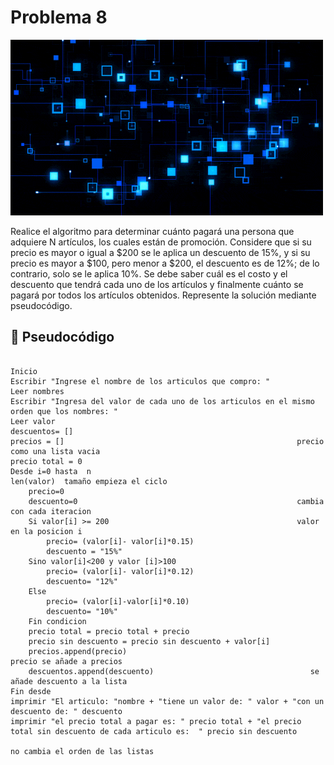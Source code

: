 # Problema 8
![problema1](../Imagenes/hardware.gif)

Realice el algoritmo para determinar cuánto pagará una persona que adquiere N artículos, los cuales están de promoción. Considere que si su precio es mayor o igual a $200 se le aplica un descuento de 15%, y si su precio es mayor a $100, pero menor a $200, el descuento es de
12%; de lo contrario, solo se le aplica 10%. Se debe saber cuál es el costo y el descuento que tendrá cada uno de los artículos y finalmente cuánto se pagará por todos los artículos obtenidos. Represente la solución mediante pseudocódigo.

## 📝 Pseudocódigo
```

Inicio 
Escribir "Ingrese el nombre de los articulos que compro: "
Leer nombres 
Escribir "Ingresa del valor de cada uno de los articulos en el mismo orden que los nombres: "
Leer valor 
descuentos= []
precios = []                                                    precio como una lista vacia 
precio total = 0
Desde i=0 hasta  n                                              len(valor)  tamaño empieza el ciclo
    precio=0
    descuento=0                                                 cambia con cada iteracion
    Si valor[i] >= 200                                          valor en la posicion i
        precio= (valor[i]- valor[i]*0.15)
        descuento = "15%"
    Sino valor[i]<200 y valor [i]>100
        precio= (valor[i]- valor[i]*0.12)
        descuento= "12%"
    Else 
        precio= (valor[i]-valor[i]*0.10)
        descuento= "10%"
    Fin condicion 
    precio total = precio total + precio
    precio sin descuento = precio sin descuento + valor[i] 
    precios.append(precio)                                         precio se añade a precios 
    descuentos.append(descuento)                                   se añade descuento a la lista 
Fin desde
imprimir "El articulo: "nombre + "tiene un valor de: " valor + "con un descuento de: " descuento
imprimir "el precio total a pagar es: " precio total + "el precio total sin descuento de cada articulo es:  " precio sin descuento
                
no cambia el orden de las listas 




 
